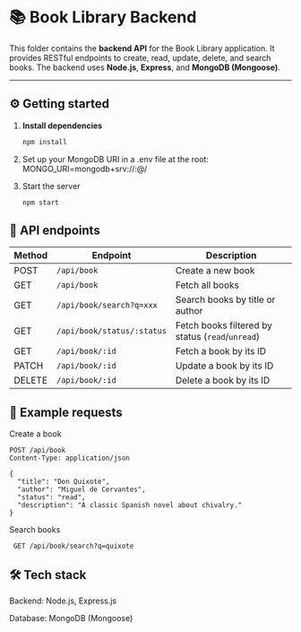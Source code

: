 # 📚 Book Library Backend

This folder contains the **backend API** for the Book Library application. It provides RESTful endpoints to create, read, update, delete, and search books. The backend uses **Node.js**, **Express**, and **MongoDB (Mongoose)**.

---

## ⚙️ Getting started

1. **Install dependencies**  
   ```bash
   npm install
   ```

2. Set up your MongoDB URI in a .env file at the root:
    MONGO_URI=mongodb+srv://<username>:<password>@<cluster-url>/<dbname>

3. Start the server
    ```bash
    npm start
    ```

## 📌 API endpoints
    
| Method | Endpoint                   | Description                                      |
| ------ | -------------------------- | ------------------------------------------------ |
| POST   | `/api/book`                | Create a new book                                |
| GET    | `/api/book`                | Fetch all books                                  |
| GET    | `/api/book/search?q=xxx`   | Search books by title or author                  |
| GET    | `/api/book/status/:status` | Fetch books filtered by status (`read`/`unread`) |
| GET    | `/api/book/:id`            | Fetch a book by its ID                           |
| PATCH  | `/api/book/:id`            | Update a book by its ID                          |
| DELETE | `/api/book/:id`            | Delete a book by its ID                          |

## 🔎 Example requests

Create a book
```http
POST /api/book
Content-Type: application/json

{
  "title": "Don Quixote",
  "author": "Miguel de Cervantes",
  "status": "read",
  "description": "A classic Spanish novel about chivalry."
}
```
Search books
```
 GET /api/book/search?q=quixote
```

## 🛠️ Tech stack
Backend: Node.js, Express.js

Database: MongoDB (Mongoose)
